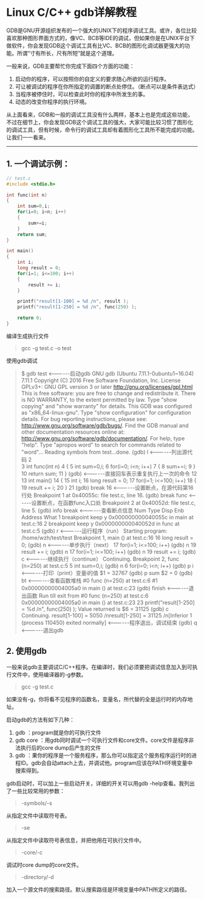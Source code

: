 # Linux C/C++ gdb详解教程

GDB是GNU开源组织发布的一个强大的UNIX下的程序调试工具。或许，各位比较喜欢那种图形界面方式的，像VC、BCB等IDE的调试，但如果你是在UNIX平台下做软件，你会发现GDB这个调试工具有比VC、BCB的图形化调试器更强大的功能。所谓“寸有所长，尺有所短”就是这个道理。

一般来说，GDB主要帮忙你完成下面四个方面的功能：

1. 启动你的程序，可以按照你的自定义的要求随心所欲的运行程序。
2. 可让被调试的程序在你所指定的调置的断点处停住。（断点可以是条件表达式）
3. 当程序被停住时，可以检查此时你的程序中所发生的事。
4. 动态的改变你程序的执行环境。

从上面看来，GDB和一般的调试工具没有什么两样，基本上也是完成这些功能，不过在细节上，你会发现GDB这个调试工具的强大，大家可能比较习惯了图形化的调试工具，但有时候，命令行的调试工具却有着图形化工具所不能完成的功能。让我们一一看来。

----------------------------------------------------------------

## 1. 一个调试示例：

```cpp
// test.c
#include <stdio.h>

int func(int n)
{
    int sum=0,i;
    for(i=0; i<n; i++)
    {
    	sum+=i;
    }
    return sum;
}

int main()
{
	int i;
    long result = 0;
    for(i=1; i<=100; i++)
    {
    	result += i;
    }

    printf("result[1-100] = %d /n", result );
    printf("result[1-250] = %d /n", func(250) );

  	return 0;
}
```

编译生成执行文件

> gcc -g test.c -o test

使用gdb调试

>$ gdb test	<------启动gdb
>GNU gdb (Ubuntu 7.11.1-0ubuntu1~16.04) 7.11.1
>Copyright (C) 2016 Free Software Foundation, Inc.
>License GPLv3+: GNU GPL version 3 or later <http://gnu.org/licenses/gpl.html>
>This is free software: you are free to change and redistribute it.
>There is NO WARRANTY, to the extent permitted by law.  Type "show copying"
>and "show warranty" for details.
>This GDB was configured as "x86_64-linux-gnu".
>Type "show configuration" for configuration details.
>For bug reporting instructions, please see:
><http://www.gnu.org/software/gdb/bugs/>.
>Find the GDB manual and other documentation resources online at:
><http://www.gnu.org/software/gdb/documentation/>.
>For help, type "help".
>Type "apropos word" to search for commands related to "word"...
>Reading symbols from test...done.
>(gdb) l		<------列出源代码 
>2	
>3	int func(int n)
>4	{
>5	    int sum=0,i;
>6	    for(i=0; i<n; i++)
>7	    {
>8	    	sum+=i;
>9	    }
>10	    return sum;
>11	}
>(gdb)		<------直接回车表示重复执行上一次的命令 
>12	
>13	int main()
>14	{
>15	    int i;
>16	    long result = 0;
>17	    for(i=1; i<=100; i++)
>18	    {
>19	    	result += i;
>20	    }
>21	
>(gdb) break 16		<------设置断点，在源代码第16行处
>Breakpoint 1 at 0x40055c: file test.c, line 16.
>(gdb) break func	<------设置断点，在函数func入口处
>Breakpoint 2 at 0x40052d: file test.c, line 5.
>(gdb) info break	<------查看断点信息
>Num     Type           Disp Enb Address            What
>1       breakpoint     keep y   0x000000000040055c in main at test.c:16
>2       breakpoint     keep y   0x000000000040052d in func at test.c:5
>(gdb) r		<------运行程序（run）
>Starting program: /home/wzh/test/test 
>Breakpoint 1, main () at test.c:16
>16	    long result = 0;
>(gdb) n		<------单步执行（next）
>17	    for(i=1; i<=100; i++)
>(gdb) n
>19	    	result += i;
>(gdb) n
>17	    for(i=1; i<=100; i++)
>(gdb) n
>19	    	result += i;
>(gdb) c		<------继续执行（continue）
>Continuing.
>Breakpoint 2, func (n=250) at test.c:5
>5	    int sum=0,i;
>(gdb) n
>6	    for(i=0; i<n; i++)
>(gdb) p i	<------打印（print）变量i的值
>$1 = 32767
>(gdb) p sum
>$2 = 0
>(gdb) bt	<------查看函数堆栈
>\#0  func (n=250) at test.c:6
>\#1  0x00000000004005a0 in main () at test.c:23
>(gdb) finish	<------退出函数
>Run till exit from #0  func (n=250) at test.c:6
>0x00000000004005a0 in main () at test.c:23
>23	    printf("result[1-250] = %d /n", func(250) );
>Value returned is $6 = 31125
>(gdb) c
>Continuing.
>result[1-100] = 5050 /nresult[1-250] = 31125 /n[Inferior 1 (process 110450) exited normally]	<------程序退出，调试结束
>(gdb) q		<------退出gdb

## 2. 使用gdb

一般来说gdb主要调试C/C++程序。在编译时，我们必须要把调试信息加入到可执行文件中，使用编译器的-g参数。

> gcc -g test.c

如果没有-g，你将看不见程序的函数名，变量名，所代替的全是运行时的内存地址。

启动gdb的方法有如下几种：

1. gdb <program> ：program就是你的可执行文件
2. gdb <program> core ：用gdb同时调试一个可执行文件和core文件。core文件是程序非法执行后的core dump后产生的文件
3. gdb <program> <PID> ：果你的程序是一个服务程序，那么你可以指定这个服务程序运行时的进程ID。gdb会自动attach上去，并调试他。program应该在PATH环境变量中搜索得到。

gdb启动时，可以加上一些启动开关，详细的开关可以用gdb -help查看。我列出了一些比较常用的参数：

> -symbols/-s <file>

从指定文件中读取符号表。

> -se <file>

从指定文件中读取符号表信息，并把他用在可执行文件中。

> -core/-c <file>

调试时core dump的core文件。

> -directory/-d <directory>

加入一个源文件的搜索路径。默认搜索路径是环境变量中PATH所定义的路径。

